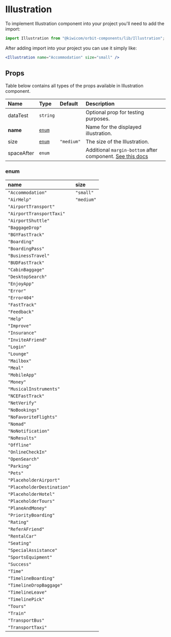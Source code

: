 # Illustration
To implement Illustration component into your project you'll need to add the import:
```jsx
import Illustration from "@kiwicom/orbit-components/lib/Illustration";
```
After adding import into your project you can use it simply like:
```jsx
<Illustration name="Accommodation" size="small" />
```
## Props
Table below contains all types of the props available in Illustration component.

| Name          | Type                             | Default         | Description                      |
| :------------ | :------------------------------- | :-------------- | :------------------------------- |
| dataTest      | `string`                         |                 | Optional prop for testing purposes.
| **name**      | [`enum`](#enum)                  |                 | Name for the displayed illustration.
| size          | [`enum`](#enum)                  | `"medium"`      | The size of the Illustration.
| spaceAfter    | `enum`                           |                 | Additional `margin-bottom` after component. [See this docs](https://github.com/kiwicom/orbit-components/tree/master/src/common/getSpacingToken)
### enum

| name                          | size           |
| :---------------------------- | :------------- |
| `"Accommodation"`             | `"small"`      |
| `"AirHelp"`                   | `"medium"`     |
| `"AirportTransport"`          |
| `"AirportTransportTaxi"`      |
| `"AirportShuttle"`            |
| `"BaggageDrop"`               |
| `"BGYFastTrack"`              |
| `"Boarding"`                  |
| `"BoardingPass"`              |
| `"BusinessTravel"`            |
| `"BUDFastTrack"`              |
| `"CabinBaggage"`              |
| `"DesktopSearch"`             |
| `"EnjoyApp"`                  |
| `"Error"`                     |
| `"Error404"`                  |
| `"FastTrack"`                 |
| `"Feedback"`                  |
| `"Help"`                      |
| `"Improve"`                   |
| `"Insurance"`                 |
| `"InviteAFriend"`             |
| `"Login"`                     |
| `"Lounge"`                    |
| `"Mailbox"`                   |
| `"Meal"`                      |
| `"MobileApp"`                 |
| `"Money"`                     |
| `"MusicalInstruments"`        |
| `"NCEFastTrack"`              |
| `"NetVerify"`                 |
| `"NoBookings"`                |
| `"NoFavoriteFlights"`         |
| `"Nomad"`                     |
| `"NoNotification"`            |
| `"NoResults"`                 |
| `"Offline"`                   |
| `"OnlineCheckIn"`             |
| `"OpenSearch"`                |
| `"Parking"`                   |
| `"Pets"`                      |
| `"PlaceholderAirport"`        |
| `"PlaceholderDestination"`    |
| `"PlaceholderHotel"`          |
| `"PlaceholderTours"`          |
| `"PlaneAndMoney"`             |
| `"PriorityBoarding"`          |
| `"Rating"`                    |
| `"ReferAFriend"`              |
| `"RentalCar"`                 |
| `"Seating"`                   |
| `"SpecialAssistance"`         |
| `"SportsEquipment"`           |
| `"Success"`                   |
| `"Time"`                      |
| `"TimelineBoarding"`          |
| `"TimelineDropBaggage"`       |
| `"TimelineLeave"`             |
| `"TimelinePick"`              |
| `"Tours"`                     |
| `"Train"`                     |
| `"TransportBus"`              |
| `"TransportTaxi"`             |
